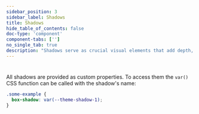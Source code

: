```yaml
---
sidebar_position: 3
sidebar_label: Shadows
title: Shadows
hide_table_of_contents: false
doc-type: 'component'
component-tabs: ['']
no_single_tab: true
description: "Shadows serve as crucial visual elements that add depth, create dimension, and enhance the perception of hierarchy within your application."
---
```


# 

All shadows are provided as custom properties.
To access them the `var()` CSS function can be called with the shadow's name:

```css
.some-example {
  box-shadow: var(--theme-shadow-1);
}
```
